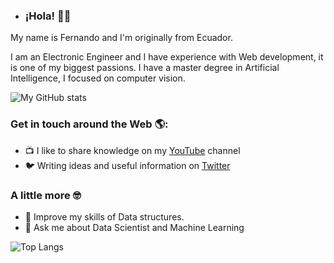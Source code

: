 - ### ¡Hola! 👋🏼

My name is Fernando and I'm originally from Ecuador.

I am an Electronic Engineer and I have experience with Web development, it is one of my biggest passions. 
I have a master degree in Artificial Intelligence, I focused on computer vision. 

![My GitHub stats](https://github-readme-stats.vercel.app/api?username=FerjeffQ&show_icons=true&theme=dracula&count_private=true)

### Get in touch around the Web 🌎:

- 📺 I like to share knowledge on my [YouTube](https://www.youtube.com/@nerocoders) channel 
- 🐦 Writing ideas and useful information on [Twitter](https://twitter.com/Ferjeff11)

### A little more 🤓

- 🌱 Improve my skills of Data structures.
- 💬 Ask me about Data Scientist and Machine Learning

![Top Langs](https://github-readme-stats.vercel.app/api/top-langs/?username=FerJeffQ&hide_progress=true&theme=dracula)
